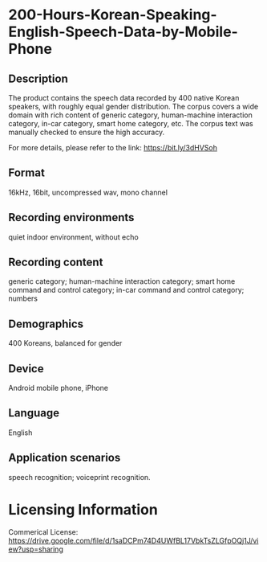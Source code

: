 # 200-Hours-Korean-Speaking-English-Speech-Data-by-Mobile-Phone


## Description
The product contains the speech data recorded by 400 native Korean speakers, with roughly equal gender distribution. The corpus covers a wide domain with rich content of generic category, human-machine interaction category, in-car category, smart home category, etc. The corpus text was manually checked to ensure the high accuracy.

For more details, please refer to the link: https://bit.ly/3dHVSoh

## Format
16kHz, 16bit, uncompressed wav, mono channel

## Recording environments
quiet indoor environment, without echo

## Recording content
generic category; human-machine interaction category; smart home command and control category; in-car command and control category; numbers

## Demographics
400 Koreans, balanced for gender

## Device
Android mobile phone, iPhone

## Language
English

## Application scenarios
speech recognition; voiceprint recognition.

# Licensing Information
Commerical License: https://drive.google.com/file/d/1saDCPm74D4UWfBL17VbkTsZLGfpOQj1J/view?usp=sharing
